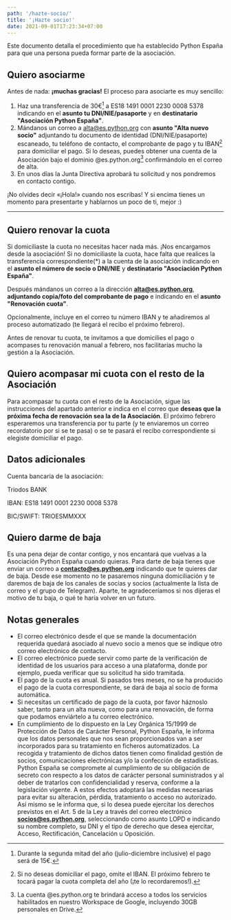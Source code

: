 ```yaml
---
path: '/hazte-socio/'
title: '¡Hazte socio!'
date: 2021-09-01T17:23:34+07:00
---
```


Este documento detalla el procedimiento que ha establecido Python España para que una persona pueda formar parte de la asociación.

## Quiero asociarme

Antes de nada: **¡muchas gracias!** El proceso para asociarte es muy sencillo:

1. Haz una transferencia de 30€[^1] a ES18 1491 0001 2230 0008 5378  indicando en el **asunto tu DNI/NIE/pasaporte** y en **destinatario "Asociación Python España"**.
2. Mándanos un correo a [alta@es.python.org](mailto:alta@es.python.org) con **asunto "Alta nuevo socio"** adjuntando tu documento de identidad (DNI/NIE/pasaporte) escaneado, tu teléfono de contacto, el comprobante de pago y tu IBAN[^2] para domiciliar el pago. Si lo deseas, puedes obtener una cuenta de la Asociación bajo el dominio @es.python.org[^3] confirmándolo en el correo de alta.
3. En unos días la Junta Directiva aprobará tu solicitud y nos pondremos en contacto contigo.

¡No olvides decir «¡Hola!» cuando nos escribas! Y si encima tienes un momento para presentarte y hablarnos un poco de ti, mejor :)

[^1]: Durante la segunda mitad del año (julio-diciembre inclusive) el pago será de 15€.

[^2]: Si no deseas domiciliar el pago, omite el IBAN. El próximo febrero te tocará pagar la cuota completa del año (¡te lo recordaremos!).

[^3]: La cuenta @es.python.org te brindará acceso a todos los servicios habilitados en nuestro Workspace de Google, incluyendo 30GB personales en Drive.

***

## Quiero renovar la cuota
Si domiciliaste la cuota no necesitas hacer nada más. ¡Nos encargamos desde la asociación! Si no domiciliaste la cuota, hace falta que realices la transferencia correspondiente(*) a la cuenta de la asociación indicando en el   **asunto el número de socio o DNI/NIE** y **destinatario "Asociación Python España"**.

Después mándanos un correo a la dirección **alta@es.python.org**, **adjuntando copia/foto del comprobante de pago** e indicando en el **asunto "Renovación cuota"**.

Opcionalmente, incluye en el correo tu número IBAN y te añadiremos al proceso automatizado (te llegará el recibo el próximo febrero).

Antes de renovar tu cuota, te invitamos a que domicilies el pago o acompases tu renovación manual a febrero, nos facilitarías mucho la gestión a la Asociación.

## Quiero acompasar mi cuota con el resto de la Asociación

Para acompasar tu cuota con el resto de la Asociación, sigue las instrucciones del apartado anterior e indica en el correo que **deseas que la próxima fecha de renovación sea la de la Asociación**. El próximo febrero esperaremos una transferencia por tu parte (y te enviaremos un correo recordatorio por si se te pasa) o se te pasará el recibo correspondiente si elegiste domiciliar el pago.

## Datos adicionales

Cuenta bancaria de la asociación:

Triodos BANK

IBAN: ES18 1491 0001 2230 0008 5378

BIC/SWIFT: TRIOESMMXXX

## Quiero darme de baja

Es una pena dejar de contar contigo, y nos encantará que vuelvas a la Asociación Python España cuando quieras. Para darte de baja tienes que enviar un correo a **contacto@es.python.org** indicando que te quieres dar de baja. Desde ese momento no te pasaremos ninguna domiciliación y te daremos de baja de los canales de socias y socios (actualmente la lista de correo y el grupo de Telegram). Aparte, te agradeceríamos si nos dijeras el motivo de tu baja, o qué te haría volver en un futuro.

## Notas generales

- El correo electrónico desde el que se mande la documentación requerida quedará asociado al nuevo socio a menos que se indique otro correo electrónico de contacto.
- El correo electrónico puede servir como parte de la verificación de identidad de los usuarios para acceso a una plataforma, donde por ejemplo, pueda verificar que su solicitud ha sido tramitada.
- El pago de la cuota es anual. Si pasados tres meses, no se ha producido el pago de la cuota correspondiente, se dará de baja al socio de forma automática.
- Si necesitas un certificado de pago de la cuota, por favor háznoslo saber, tanto para un alta nueva, como para una renovación, de forma que podamos enviártelo a tu correo electrónico.
- En cumplimiento de lo dispuesto en la Ley Orgánica 15/1999 de Protección de Datos de Carácter Personal, Python España, le informa que los datos personales que nos sean proporcionados van a ser incorporados para su tratamiento en ficheros automatizados. La recogida y tratamiento de dichos datos tienen como finalidad gestión de socios, comunicaciones electrónicas y/o la confección de estadísticas. Python España se compromete al cumplimiento de su obligación de secreto con respecto a los datos de carácter personal suministrados y al deber de tratarlos con confidencialidad y reserva, conforme a la legislación vigente. A estos efectos adoptará las medidas necesarias para evitar su alteración, pérdida, tratamiento o acceso no autorizado. Así mismo se le informa que, si lo desea puede ejercitar los derechos previstos en el Art. 5 de la Ley a través del correo electrónico **socios@es.python.org**, seleccionando como asunto LOPD e indicando su nombre completo, su DNI y el tipo de derecho que desea ejercitar, Acceso, Rectificación, Cancelación u Oposición.
